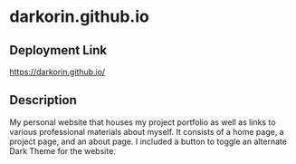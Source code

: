 # darkorin.github.io

## Deployment Link
https://darkorin.github.io/

## Description
My personal website that houses my project portfolio as well as links to various professional materials about myself.
It consists of a home page, a project page, and an about page.
I included a button to toggle an alternate Dark Theme for the website.
